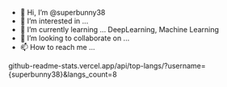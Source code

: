 - 👋 Hi, I’m @superbunny38
- 👀 I’m interested in ...
- 🌱 I’m currently learning ... DeepLearning, Machine Learning
- 💞️ I’m looking to collaborate on ...
- 📫 How to reach me ...

<!---
superbunny38/superbunny38 is a ✨ special ✨ repository because its `README.md` (this file) appears on your GitHub profile.
You can click the Preview link to take a look at your changes.
--->
github-readme-stats.vercel.app/api/top-langs/?username={superbunny38}&langs_count=8

